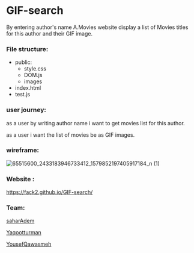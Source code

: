# GIF-search

By entering author's name A.Movies website display a list of Movies titles for this author and their GIF image.

### File structure:

- public:
  - style.css
  - DOM.js
  - images
- index.html
- test.js

### user journey:

as a user by writing author name i want to get movies list for this author.

as a user i want the list of movies be as GIF images.

### wireframe:

![65515600_2433183946733412_1579852197405917184_n (1)](https://user-images.githubusercontent.com/41991629/60513019-cdbe8a00-9cde-11e9-9808-cdfbbffbaf36.jpg)

### Website :

https://fack2.github.io/GIF-search/


### Team:
[saharAdem](https://github.com/saharAdem)

[Yaqootturman](https://github.com/yaqootturman)

[YousefQawasmeh](https://github.com/YousefQwasmeh)

